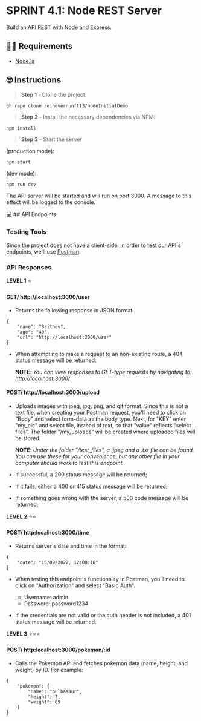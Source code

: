 # SPRINT 4.1: Node REST Server

Build an API REST with Node and Express.

## 👩‍💻 Requirements

* [Node.js](https://nodejs.org/en/download/)

## 🤓 Instructions

> **Step 1** - Clone the project:

```
gh repo clone reinevernunft13/nodeInitialDemo
```

> **Step 2** - Install the necessary dependencies via NPM:

```
npm install
```

> **Step 3** - Start the server 

(production mode):

```
npm start
```
(dev mode):

```
npm run dev
```
The API server will be started and will run on port 3000. A message to this effect will be logged to the console.

💻 ## API Endpoints
### Testing Tools
Since the project does not have a client-side, in order to test our API's endpoints, we'll use [Postman](https://www.postman.com/). 
### API Responses 

**LEVEL 1** ⭐
#### GET/ http://localhost:3000/user

* Returns the following response in JSON format. 

```
{
    "name": "Britney",
    "age": "40",
    "url": "http://localhost:3000/user"
}
```

* When attempting to make a request to an non-existing route, a 404 status message will be returned. 

    **NOTE**: *You can view responses to GET-type requests by navigating to: http://localhost:3000/* 
#### POST/ http://localhost:3000/upload

* Uploads images with jpeg, jpg, png, and gif format. Since this is not a text file, when creating your Postman request, you'll need to click on "Body" and select form-data as the body type. Next, for "KEY" enter "my_pic" and select file, instead of text, so that "value" reflects “select files”. The folder "/my_uploads" will be created where uploaded files will be stored.

    **NOTE**: *Under the folder "/test_files", a .jpeg and a .txt file can be found. You can use these for your convenience, but any other file in your computer should work to test this endpoint.*

* If successful, a 200 status message will be returned;

* If it fails, either a 400 or 415 status message will be returned;

* If something goes wrong with the server, a 500 code message will be returned;  

**LEVEL 2** ⭐⭐
#### POST/ http:localhost:3000/time

* Returns server's date and time in the format:

````
{
    "date": "15/09/2022, 12:08:18"
}
````

* When testing this endpoint's functionality in Postman, you'll need to click on "Authorization" and select "Basic Auth". 

    - Username: admin
    - Password: password1234

* If the credentials are not valid or the auth header is not included, a 401 status message will be returned.

**LEVEL 3** ⭐⭐⭐ 
#### POST/ http:localhost:3000/pokemon/:id

* Calls the Pokemon API and fetches pokemon data (name, height, and weight) by ID. For example:
```
{
    "pokemon": {
        "name": "bulbasaur",
        "height": 7,
        "weight": 69
    }
}
```









